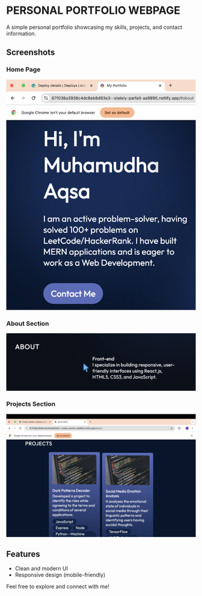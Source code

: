 # PERSONAL PORTFOLIO WEBPAGE

A simple personal portfolio showcasing my skills, projects, and contact information.

## Screenshots

### Home Page
![Home Page](p1.png)

### About Section
![About](p2.png)

### Projects Section
![Projects](p3.png)

## Features

- Clean and modern UI
- Responsive design (mobile-friendly)

Feel free to explore and connect with me!
